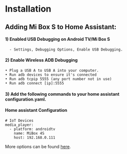 
# Installation
## Adding Mi Box S to Home Assistant:
#### 1)  Enabled USB Debugging on Android TV/Mi Box S
      - Settings, Debugging Options, Enable USB Debugging. 

#### 2) Enable Wireless ADB Debugging 
    • Plug a USB A to USB A into your computer. 
    • Run adb devices to ensure it's connected
    • Run adb tcpip 5555 (any port number not in use)
    • Run adb connect [ip]:5555

#### 3) Add the following commands to your home assistant configuration.yaml. 

#### Home assistant Configuration
    # IoT Devices
    media_player:
      - platform: androidtv
        name: MiBox 4S
        host: 192.168.0.111
More options can be found [here](https://www.home-assistant.io/integrations/androidtv/).        
        
